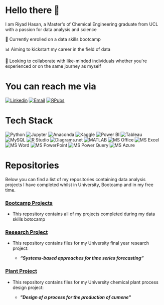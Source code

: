 # Hello there 👋

I am Riyad Hasan, a Master's of Chemical Engineering graduate from UCL with a passion for data analysis and science

🌱 Currently enrolled on a data skills bootcamp

📊 Aiming to kickstart my career in the field of data

👯 Looking to collaborate with like-minded individuals whether you're experienced or on the same journey as myself


# You can reach me via

[![Linkedin](https://img.shields.io/badge/LinkedIn-%230072b1?logo=linkedin&logoColor=white)](https://www.linkedin.com/in/riyadzhasan/)
[![Email](https://img.shields.io/badge/Email-EA4335?logo=gmail&logoColor=white)](mailto:riyadzhasan@gmail.com)
[![RPubs](https://img.shields.io/badge/RPubs-white?logo=rstudioide&logoColor=blue)](https://rpubs.com/RiyadHasan)

  



<!--
**riyadzhasan/riyadzhasan** is a ✨ _special_ ✨ repository because its `README.md` (this file) appears on your GitHub profile.

Here are some ideas to get you started:

- 🔭 I’m currently working on ...
- 🌱 I’m currently learning ...
- 👯 I’m looking to collaborate on ...
- 🤔 I’m looking for help with ...
- 💬 Ask me about ...
- 📫 How to reach me: ...
- 😄 Pronouns: ...
- ⚡ Fun fact: ...
-->


# Tech Stack

![Python](https://img.shields.io/badge/python-3670A0?style=for-the-badge&logo=python&logoColor=ffdd54) ![Jupyter](https://img.shields.io/badge/Jupyter-F37626.svg?&style=for-the-badge&logo=Jupyter&logoColor=white) ![Anaconda](https://img.shields.io/badge/conda-342B029.svg?&style=for-the-badge&logo=anaconda&logoColor=white) ![Kaggle](https://img.shields.io/badge/Kaggle-20BEFF?style=for-the-badge&logo=Kaggle&logoColor=white) ![Power BI](https://custom-icon-badges.demolab.com/badge/-Power%20BI-f5e395?style=for-the-badge&logo=powerbi) ![Tableau](https://img.shields.io/badge/Tableau-E97627?style=for-the-badge&logo=Tableau&logoColor=white) ![MySQL](https://custom-icon-badges.demolab.com/badge/-MySQL-005C84?style=for-the-badge&logo=mysql3) ![R Studio](https://img.shields.io/badge/rstudio-75AADB?style=for-the-badge&logo=rstudioide&logoColor=white) ![Diagrams.net](https://img.shields.io/badge/diagrams.net-F08705?style=for-the-badge&logo=diagramsdotnet&logoColor=white) ![MATLAB](https://custom-icon-badges.demolab.com/badge/-MATLAB-192e78?style=for-the-badge&logo=matlab1) ![MS Office](https://custom-icon-badges.demolab.com/badge/-MS%20Office-d97855?style=for-the-badge&logo=msoffice) ![MS Excel](https://custom-icon-badges.demolab.com/badge/-MS%20Excel-217346?style=for-the-badge&logo=msexcel) ![MS Word](https://custom-icon-badges.demolab.com/badge/-MS%20Word-2B579A?style=for-the-badge&logo=msword) ![MS PowerPoint](https://custom-icon-badges.demolab.com/badge/-MS%20PowerPoint-B7472A?style=for-the-badge&logo=msppt) ![MS Power Query](https://img.shields.io/badge/ms%20power%20query-034d24?style=for-the-badge&logo=microsoft-azure&logoColor=white) ![MS Azure](https://custom-icon-badges.demolab.com/badge/-Azure-0089D6?style=for-the-badge&logo=msazure) 

<!--
![Python](https://img.shields.io/badge/python-3670A0?style=for-the-badge&logo=python&logoColor=ffdd54)
![Jupyter](https://img.shields.io/badge/Jupyter-F37626.svg?&style=for-the-badge&logo=Jupyter&logoColor=white)
![Anaconda](https://img.shields.io/badge/conda-342B029.svg?&style=for-the-badge&logo=anaconda&logoColor=white)
![Kaggle](https://img.shields.io/badge/Kaggle-20BEFF?style=for-the-badge&logo=Kaggle&logoColor=white)
![Tableau](https://img.shields.io/badge/Tableau-E97627?style=for-the-badge&logo=Tableau&logoColor=white) 
![MySQL](https://img.shields.io/badge/MySQL-005C84?style=for-the-badge&logo=mysql&logoColor=white) 
![R Studio](https://img.shields.io/badge/rstudio-75AADB?style=for-the-badge&logo=rstudioide&logoColor=white) 
![Diagrams.net](https://img.shields.io/badge/diagrams.net-F08705?style=for-the-badge&logo=diagramsdotnet&logoColor=white)
![Power BI](https://img.shields.io/badge/PowerBI-F2C811?style=for-the-badge&logo=Power%20BI&logoColor=white)
![MS Office](https://img.shields.io/badge/MS_Office-D83B01?style=for-the-badge&logo=microsoft-office&logoColor=white)
![MS Excel](https://img.shields.io/badge/MS_Excel-217346?style=for-the-badge&logo=microsoft-excel&logoColor=white)
![MS Word](https://img.shields.io/badge/MS_Word-2B579A?style=for-the-badge&logo=microsoft-word&logoColor=white)
![MS PowerPoint](https://img.shields.io/badge/MS_PowerPoint-B7472A?style=for-the-badge&logo=microsoft-powerpoint&logoColor=white)
![MS Azure](https://img.shields.io/badge/MS%20azure-0089D6?style=for-the-badge&logo=microsoft-azure&logoColor=white)
![MS Power Query](https://img.shields.io/badge/ms%20power%20query-0089D6?style=for-the-badge&logo=microsoft-azure&logoColor=white) 
![]() 
-->


# Repositories

Below you can find a list of my repositories containing data analysis projects I have completed whilst in University, Bootcamp and in my free time.

### [Bootcamp Projects](https://github.com/riyadzhasan/Bootcamp_Projects)

- This repository contains all of my projects completed during my data skills botocamp

### [Research Project](https://github.com/riyadzhasan/Research_Project)

- This repository contains files for my University final year research project:

    - _**“Systems-based approaches for time series forecasting”**_

### [Plant Project](https://github.com/riyadzhasan/Plant_Project)

- This repository contains files for my University chemical plant process design project:

    - _**"Design of a process for the production of cumene"**_

